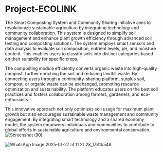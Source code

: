 # Project-ECOLINK

The Smart Composting System and Community Sharing initiative aims to revolutionize sustainable agriculture by integrating technology and community collaboration. This system is designed to simplify soil management and enhance plant growth efficiency through advanced soil testing and composting solutions. The system employs smart sensors and data analysis to evaluate soil composition, nutrient levels, pH, and moisture content. This enables users to classify soils into distinct categories based on their suitability for specific crops. 

The composting module efficiently converts organic waste into high-quality compost, further enriching the soil and reducing landfill waste. By connecting users through a community-sharing platform, surplus soil, compost, or organic waste can be exchanged, promoting resource optimization and sustainability. The platform educates users on the best soil practices and fosters collaboration among farmers, gardeners, and eco-enthusiasts.

This innovative approach not only optimizes soil usage for maximum plant growth but also encourages sustainable waste management and community engagement. By integrating smart technology and a shared economy model, the system empowers individuals and communities to contribute to global efforts in sustainable agriculture and environmental conservation.
![Screenshot (90)](https://github.com/user-attachments/assets/2651eb92-44b6-4c4d-b2bf-0e507de3070a)

![WhatsApp Image 2025-01-27 at 11 21 28_1781b548](https://github.com/user-attachments/assets/cd62f150-cd43-453f-85f4-c272abc974b4)

